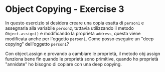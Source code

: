 # Object Copying - Exercise 3

In questo esercizio si desidera creare una copia esatta di `person1` e assegnarla alla variabile `person2`, tuttavia utilizzando il metodo `Object.assign()` e modificando la proprietà `address`, questa viene modificata anche per l'oggetto `person1`. Come posso eseguire un "deep copying" dell'oggetto `person1`?


Con object.assign e provando a cambiare le proprietà, il metodo obj assign funziona bene fin quando le proprietà sono primitive, quando ho proprietà "annidate" ho bisogno di copiare con una deep copying.
